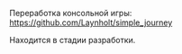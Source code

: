 Переработка консольной игры:
https://github.com/Laynholt/simple_journey

Находится в стадии разработки.
